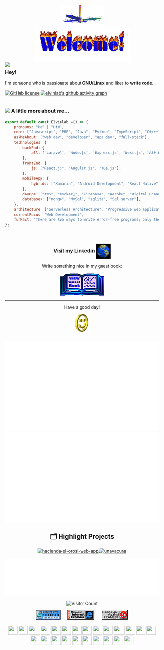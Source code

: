 <div align="center">
<img src="https://github.com/elvinlab/elvinlab/blob/main/img/fan-1.gif" alt="Fan" align="center">
</div>

<div align="center">
<img src="https://github.com/elvinlab/elvinlab/blob/main/img/welcome-fire.gif" alt="Welcome" align="center">
</div>

<img align="left" src="https://orhun.dev/img/crow.png">

### Hey!

I'm someone who is passionate about **GNU/Linux** and likes to **write code**.
<br>
<br>
[![GitHub license](https://img.shields.io/github/license/elvinlab/elvinlab)](https://github.com/elvinlab/elvinlab/blob/main/LICENSE)
[![elvinlab's github activity graph](https://activity-graph.herokuapp.com/graph?username=elvinlab&theme=dracula)](https://github.com/ashutosh00710/github-readme-activity-graph)
<br/>
<br/>
### <img src="https://media.giphy.com/media/VgCDAzcKvsR6OM0uWg/giphy.gif" width="50"> A little more about me...  

```javascript
export default const Elvinlab =() => {
    pronouns: "He" | "Him",
    code: ["Javascript", "PHP", "Java", "Python", "TypeScript", "C#/++"],
    askMeAbout: ["web dev", "developer", "app dev", "full-stack"],
    technologies: {
        backEnd: {
            all: ["Laravel", "Node.js", "Express.js", "Next.js", "ASP.NET Core" ],
        },
        frontEnd: {
            js: ["React.js", "Angular.js", "Vue.js"],
        },
        mobileApp: {
            hybrids: ["Xamarin", "Android Development", "React Native"]
        },
        devOps: ["AWS", "Docker🐳", "Firebase", "Heroku", "Digital Ocean", "Nginx"],
        databases: ["mongo", "MySql", "sqlite", "Sql server"],
    },
    architecture: ["Serverless Architecture", "Progressive web applications", "Single page applications"],
    currentFocus: "Web Development",
    funFact: "There are two ways to write error-free programs; only the third one works"
};
```
<br>
<h3 align="center">
<a href="https://www.linkedin.com/in/elvinlab/"> Visit my Linkedin
<img src="https://github.com/elvinlab/elvinlab/blob/main/img/website.gif" alt="Visit homepage" align="center">
</a>
</h3>



<div align="center">
<p>Write something nice in my guest book:</p>
<a href="https://github.com/elvinlab/elvinlab/issues"><img src="https://github.com/elvinlab/elvinlab/blob/main/img/guestbook.gif" alt="Guest book" align="center"></a>
</div>
<hr>

<div align="center">
<p>Have a good day!</p>
<img src="https://github.com/elvinlab/elvinlab/blob/main/img/smile.gif" alt="Smiley" align="center">
</div>
<br/>
<div align="center">
 
![](https://raw.githubusercontent.com/elvinlab/github-stats-transparent/output/generated/overview.svg)
![](https://raw.githubusercontent.com/elvinlab/github-stats-transparent/output/generated/languages.svg)

## 🗂️ Highlight Projects
<div align="center">
<a href="https://github.com/elvinlab/hacienda-el-orosi-web-app">
  <img align="center" src="https://github-readme-stats.vercel.app/api/pin/?username=elvinlab&repo=hacienda-el-orosi-web-app&show_icons=true&line_height=27&title_color=6aa6f8&text_color=8a919a&icon_color=6aa6f8&bg_color=22272e" alt="hacienda-el-orosi-web-app" />
</a>

<a href="https://github.com/elvinlab/unavacuna">
  <img align="center" src="https://github-readme-stats.vercel.app/api/pin/?username=elvinlab&repo=unavacuna&show_icons=true&line_height=27&title_color=6aa6f8&text_color=8a919a&icon_color=6aa6f8&bg_color=22272e" alt="unavacuna" />
</a>
</div>
<br />
<img height="120" alt="Thanks for visiting me" width="100%" src="https://github.com/elvinlab/elvinlab/blob/main/img/marquee.svg" />
<br />

![Visitor Count](https://profile-counter.glitch.me/elvinlab/count.svg)

<img src="https://github.com/elvinlab/elvinlab/blob/main/img/notepad.gif" alt="Site created with Notepad" height="30" />
<span>&nbsp;&nbsp;&nbsp;&nbsp;</span>  
<img src="https://github.com/elvinlab/elvinlab/blob/main/img/ie_logo.gif" alt="Microsoft Internet Explorer" />
<span>&nbsp;&nbsp;&nbsp;&nbsp;</span>  
<img src="https://github.com/elvinlab/elvinlab/blob/main/img/noframes.gif" alt="Microsoft Internet Explorer" />

</div>
<br />
<div align="center">
    <img src="https://cultofthepartyparrot.com/parrots/hd/githubparrot.gif" width="30" height="30"/>
    <img src="https://cultofthepartyparrot.com/flags/hd/indiaparrot.gif" width="30" height="30"/>
    <img src="https://cultofthepartyparrot.com/parrots/asyncparrot.gif" width="36" height="30"/>
    <img src="https://cultofthepartyparrot.com/parrots/exceptionallyfastparrot.gif" width="30" height="30"/>
    <img src="https://cultofthepartyparrot.com/parrots/hd/60fpsparrot.gif" width="30" height="30"/>
    <img src="https://cultofthepartyparrot.com/parrots/hd/jumpingparrot.gif" width="30" height="30"/>
    <img src="https://cultofthepartyparrot.com/parrots/hd/opensourceparrot.gif" width="30" height="30"/>
    <img src="https://cultofthepartyparrot.com/parrots/hd/dealwithitnowparrot.gif" width="30" height="30"/>
    <img src="https://cultofthepartyparrot.com/parrots/hd/hypnoparrotlight.gif" width="30" height="30"/>
    <img src="https://cultofthepartyparrot.com/parrots/databaseparrot.gif" width="30" height="30"/>
    <img src="https://cultofthepartyparrot.com/parrots/fixparrot.gif" width="36" height="30"/>
    <img src="https://cultofthepartyparrot.com/parrots/hd/laptop_parrot.gif" width="30" height="30"/>
    <img src="https://cultofthepartyparrot.com/parrots/hd/spinningparrot.gif" width="30" height="30"/>
    <img src="https://cultofthepartyparrot.com/parrots/hd/levitationparrot.gif" width="30" height="30"/>
    <img src="https://cultofthepartyparrot.com/parrots/hd/meldparrot.gif" width="30" height="30"/>
    <img src="https://cultofthepartyparrot.com/parrots/slomoparrot.gif" width="30" height="30"/>
    <img src="https://cultofthepartyparrot.com/parrots/hd/moonwalkingparrot.gif" width="30" height="30"/>
    <img src="https://cultofthepartyparrot.com/parrots/hd/stableparrot.gif" width="30" height="30"/>
    <img src="https://cultofthepartyparrot.com/parrots/hd/scienceparrot.gif" width="30" height="30"/>
    <img src="https://cultofthepartyparrot.com/parrots/hd/pirateparrot.gif" width="30" height="30"/>
    <img src="https://cultofthepartyparrot.com/parrots/hd/footballparrot.gif" width="30" height="30"/>
    <img src="https://cultofthepartyparrot.com/parrots/hd/illuminatiparrot.gif" width="30" height="30"/>
    <img src="https://cultofthepartyparrot.com/parrots/hd/hypnoparrotdark.gif" width="30" height="30"/>
    <img src="https://cultofthepartyparrot.com/parrots/hd/mustacheparrot.gif" width="30" height="30"/>
</div>
